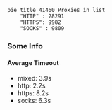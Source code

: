 
```mermaid
pie title 41460 Proxies in list
    "HTTP" : 28291
    "HTTPS": 9982
    "SOCKS" : 9809
```

### Some Info
#### Average Timeout

- mixed: 3.9s
- http: 2.2s
- https: 8.2s
- socks: 6.3s